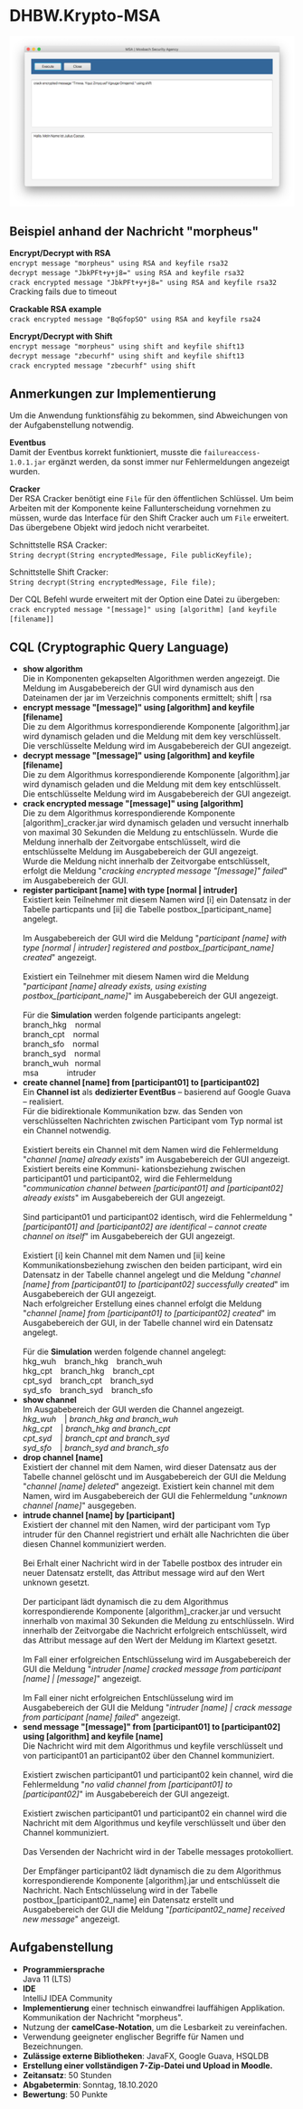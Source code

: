 # DHBW.Krypto-MSA

![Screenshot](img/ScreenshotCrack.png)

## Beispiel anhand der Nachricht "morpheus"
**Encrypt/Decrypt with RSA**  
`encrypt message "morpheus" using RSA and keyfile rsa32`  
`decrypt message "JbkPFt+y+j8=" using RSA and keyfile rsa32`  
`crack encrypted message "JbkPFt+y+j8=" using RSA and keyfile rsa32`  
Cracking fails due to timeout

**Crackable RSA example**  
`crack encrypted message "BqGfopSO" using RSA and keyfile rsa24`

**Encrypt/Decrypt with Shift**  
`encrypt message "morpheus" using shift and keyfile shift13`  
`decrypt message "zbecurhf" using shift and keyfile shift13`  
`crack encrypted message "zbecurhf" using shift`

## Anmerkungen zur Implementierung
Um die Anwendung funktionsfähig zu bekommen, sind Abweichungen von der Aufgabenstellung notwendig.

**Eventbus**  
Damit der Eventbus korrekt funktioniert, musste die `failureaccess-1.0.1.jar` ergänzt werden, da sonst immer nur Fehlermeldungen angezeigt wurden.

**Cracker**  
Der RSA Cracker benötigt eine `File` für den öffentlichen Schlüssel. Um beim Arbeiten mit der Komponente keine Fallunterscheidung vornehmen zu müssen, wurde das Interface für den Shift Cracker auch um `File` erweitert. Das übergebene Objekt wird jedoch nicht verarbeitet.

Schnittstelle RSA Cracker:  
`String decrypt(String encryptedMessage, File publicKeyfile);`

Schnittstelle Shift Cracker:  
`String decrypt(String encryptedMessage, File file);`

Der CQL Befehl wurde erweitert mit der Option eine Datei zu übergeben:
`crack encrypted message "[message]" using [algorithm] [and keyfile [filename]]`

## CQL (Cryptographic Query Language)
- **show algorithm**  
Die in Komponenten gekapselten Algorithmen werden angezeigt.
Die Meldung im Ausgabebereich der GUI wird dynamisch aus den Dateinamen der jar im Verzeichnis components ermittelt; shift | rsa
- **encrypt message "[message]" using [algorithm] and keyfile [filename]**  
Die zu dem Algorithmus korrespondierende Komponente [algorithm].jar wird dynamisch geladen und die Meldung mit dem key verschlüsselt.  
Die verschlüsselte Meldung wird im Ausgabebereich der GUI angezeigt.
- **decrypt message "[message]" using [algorithm] and keyfile [filename]**  
Die zu dem Algorithmus korrespondierende Komponente [algorithm].jar wird dynamisch geladen und die Meldung mit dem key entschlüsselt.  
Die entschlüsselte Meldung wird im Ausgabebereich der GUI angezeigt.
- **crack encrypted message "[message]" using [algorithm]**  
Die zu dem Algorithmus korrespondierende Komponente [algorithm]\_cracker.jar wird dynamisch geladen und versucht innerhalb von maximal 30 Sekunden die Meldung zu entschlüsseln. Wurde die Meldung innerhalb der Zeitvorgabe entschlüsselt, wird die entschlüsselte Meldung im Ausgabebereich der GUI angezeigt.  
Wurde die Meldung nicht innerhalb der Zeitvorgabe entschlüsselt, erfolgt die Meldung "_cracking encrypted message "[message]" failed_" im Ausgabebereich der GUI.
- **register participant [name] with type [normal | intruder]**  
Existiert kein Teilnehmer mit diesem Namen wird [i] ein Datensatz in der Tabelle particpants und [ii] die Tabelle postbox_[participant_name] angelegt.  
<br>Im Ausgabebereich der GUI wird die Meldung "_participant [name] with type [normal | intruder] registered and postbox\_[participant_name] created_" angezeigt.  
<br>Existiert ein Teilnehmer mit diesem Namen wird die Meldung "_participant [name] already exists, using existing postbox\_[participant_name]_" im Ausgabebereich der GUI angezeigt.  
<br>Für die **Simulation** werden folgende participants angelegt:  
branch_hkg &ensp; normal  
branch_cpt &ensp; normal  
branch_sfo &ensp; normal  
branch_syd &ensp; normal  
branch_wuh &ensp;normal  
msa &ensp;&ensp;&ensp;&ensp;&ensp;&ensp; intruder
- **create channel [name] from [participant01] to [participant02]**  
Ein **Channel ist** als **dedizierter EventBus** – basierend auf Google Guava – realisiert.  
Für die bidirektionale Kommunikation bzw. das Senden von verschlüsselten Nachrichten zwischen Participant vom Typ normal ist ein Channel notwendig.  
<br>Existiert bereits ein Channel mit dem Namen wird die Fehlermeldung "_channel [name] already exists_" im Ausgabebereich der GUI angezeigt. Existiert bereits eine Kommuni- kationsbeziehung zwischen participant01 und participant02, wird die Fehlermeldung "_communication channel between [participant01] and [participant02] already exists_" im Ausgabebereich der GUI angezeigt.  
<br>Sind participant01 und participant02 identisch, wird die Fehlermeldung "_[participant01] and [participant02] are identifical – cannot create channel on itself_" im Ausgabebereich der GUI angezeigt.  
<br>Existiert [i] kein Channel mit dem Namen und [ii] keine Kommunikationsbeziehung zwischen den beiden participant, wird ein Datensatz in der Tabelle channel angelegt und die Meldung "_channel [name] from [participant01] to [participant02] successfully created_" im Ausgabebereich der GUI angezeigt.
<br>Nach erfolgreicher Erstellung eines channel erfolgt die Meldung "_channel [name] from [participant01] to [participant02] created_" im Ausgabebereich der GUI, in der Tabelle channel wird ein Datensatz angelegt.  
<br>Für die **Simulation** werden folgende channel angelegt:  
hkg_wuh &ensp; branch_hkg &ensp; branch_wuh  
hkg_cpt &ensp; branch_hkg &ensp; branch_cpt  
cpt_syd &ensp; branch_cpt &ensp; branch_syd  
syd_sfo &ensp; branch_syd &ensp; branch_sfo
- **show channel**  
Im Ausgabebereich der GUI werden die Channel angezeigt.  
_hkg\_wuh_ &ensp; | _branch\_hkg and branch\_wuh_  
_hkg\_cpt_ &ensp; | _branch\_hkg and branch\_cpt_  
_cpt\_syd_ &ensp; | _branch\_cpt and branch\_syd_  
_syd\_sfo_ &ensp; | _branch\_syd and branch\_sfo_
- **drop channel [name]**  
Existiert der channel mit dem Namen, wird dieser Datensatz aus der Tabelle channel gelöscht und im Ausgabebereich der GUI die Meldung "_channel [name] deleted_" angezeigt. Existiert kein channel mit dem Namen, wird im Ausgabebereich der GUI die Fehlermeldung "_unknown channel [name]_" ausgegeben.
- **intrude channel [name] by [participant]**  
Existiert der channel mit den Namen, wird der participant vom Typ intruder für den Channel registriert und erhält alle Nachrichten die über diesen Channel kommuniziert werden.  
<br>Bei Erhalt einer Nachricht wird in der Tabelle postbox des intruder ein neuer Datensatz erstellt, das Attribut message wird auf den Wert unknown gesetzt.  
<br>Der participant lädt dynamisch die zu dem Algorithmus korrespondierende Komponente [algorithm]\_cracker.jar und versucht innerhalb von maximal 30 Sekunden die Meldung zu entschlüsseln. Wird innerhalb der Zeitvorgabe die Nachricht erfolgreich entschlüsselt, wird das Attribut message auf den Wert der Meldung im Klartext gesetzt.  
<br>Im Fall einer erfolgreichen Entschlüsselung wird im Ausgabebereich der GUI die Meldung "_intruder [name] cracked message from participant [name] | [message]_" angezeigt.  
<br>Im Fall einer nicht erfolgreichen Entschlüsselung wird im Ausgabebereich der GUI die Meldung "_intruder [name] | crack message from participant [name] failed_" angezeigt.
- **send message "[message]" from [participant01] to [participant02] using [algorithm] and keyfile [name]**  
Die Nachricht wird mit dem Algorithmus und keyfile verschlüsselt und von participant01 an participant02 über den Channel kommuniziert.  
<br>Existiert zwischen participant01 und participant02 kein channel, wird die Fehlermeldung "_no valid channel from [participant01] to [participant02]_" im Ausgabebereich der GUI angezeigt.  
<br>Existiert zwischen participant01 und participant02 ein channel wird die Nachricht mit dem Algorithmus und keyfile verschlüsselt und über den Channel kommuniziert.  
<br>Das Versenden der Nachricht wird in der Tabelle messages protokolliert.  
<br>Der Empfänger participant02 lädt dynamisch die zu dem Algorithmus korrespondierende Komponente [algorithm].jar und entschlüsselt die Nachricht. Nach Entschlüsselung wird in der Tabelle postbox_[participant02_name] ein Datensatz erstellt und Ausgabebereich der GUI die Meldung "_[participant02_name] received new message_" angezeigt.
## Aufgabenstellung
- **Programmiersprache**  
Java 11 (LTS)
- **IDE**  
IntelliJ IDEA Community
- **Implementierung** einer technisch einwandfrei lauffähigen Applikation. Kommunikation der Nachricht "morpheus".
- Nutzung der **camelCase-Notation**, um die Lesbarkeit zu vereinfachen.
- Verwendung geeigneter englischer Begriffe für Namen und Bezeichnungen.
- **Zulässige externe Bibliotheken**: JavaFX, Google Guava, HSQLDB
- **Erstellung einer vollständigen 7-Zip-Datei und Upload in Moodle.**
- **Zeitansatz**: 50 Stunden
- **Abgabetermin**: Sonntag, 18.10.2020
- **Bewertung**: 50 Punkte
